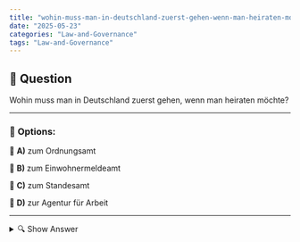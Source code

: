 ```yaml
---
title: "wohin-muss-man-in-deutschland-zuerst-gehen-wenn-man-heiraten-mochte"
date: "2025-05-23"
categories: "Law-and-Governance"
tags: "Law-and-Governance"
---
```


## 📌 **Question**

Wohin muss man in Deutschland zuerst gehen, wenn man heiraten möchte?



---

### 📝 **Options:**

🔘 **A)** zum Ordnungsamt

🔘 **B)** zum Einwohnermeldeamt

🔘 **C)** zum Standesamt

🔘 **D)** zur Agentur für Arbeit

---

<details>
  <summary>🔍 Show Answer</summary>

  <p>
💡  <b>Correct Answer:</b>  c
  </p>
  <p>
    📖<b>Explanation:</b>
    Um in Deutschland zu heiraten, ist es erforderlich, bestimmte formale Schritte zu unternehmen. Der erste Ort, den man aufsuchen muss, um die Eheschließung offiziell zu machen, ist das Standesamt. Hier werden die notwendigen Unterlagen wie Ausweispapiere und Geburtsurkunden geprüft und der Hochzeitstermin offiziell festgelegt. Andere Behörden wie das Einwohnermeldeamt oder das Ordnungsamt sind dafür nicht zuständig. Die Agentur für Arbeit ist völlig irrelevant für den Prozess der Eheschließung. Daher ist das Standesamt die richtige Anlaufstelle, um den rechtlichen Rahmen für die Heirat zu schaffen.
  </p>
</details>
